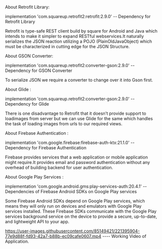 About Retrofit Library:

implementation 'com.squareup.retrofit2:retrofit:2.9.0' -- Dependency for Retrofit Library

Retrofit is type-safe REST client build by square for Android and Java which intends to make it simpler to expand RESTful webservices.It naturally serializes the JSON reaction utilizing a POJO (PlainOldJavaObject) which must be characterized in cutting edge for the JSON Structure.

About GSON Converter:

implementation 'com.squareup.retrofit2:converter-gson:2.9.0' -- Dependency for GSON Converter

To serialize JSON we require a converter to change over it into Gson first.

About Glide :

implementation 'com.squareup.retrofit2:converter-gson:2.9.0' -- Dependency for Glide

There is one disadvantage to Retrofit that it doesn’t provide support to loadimages from server but we can use Glide for the same which handles the task of loading images from urls to our required views.

About Firebase Authentication :

implementation 'com.google.firebase:firebase-auth-ktx:21.1.0' -- Dependency for Firebase Authentication 

Firebase provides services that a web application or mobile application might require.It provides email and password authentication without any overhead of building backend for user authentication.

About Google Play Services : 

implementation 'com.google.android.gms:play-services-auth:20.4.1' -- Dependencies of Firebase Android SDKs on Google Play services

Some Firebase Android SDKs depend on Google Play services, which means they will only run on devices and emulators with Google Play services installed. These Firebase SDKs communicate with the Google Play services background service on the device to provide a secure, up-to-date, and lightweight API to your app.


https://user-images.githubusercontent.com/85149421/221395904-77e9d88f-fd93-42a7-b88b-ec09cafe0607.mp4  ---- Working Video of Application.

